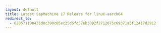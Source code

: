 ```yaml
---
layout: default
title: Latest SapMachine 17 Release for linux-aarch64
redirect_to:
  - 620571190431d0c398c85ec25d6fc57eb3892f2712075c69371a3f12417d2912
---
```

